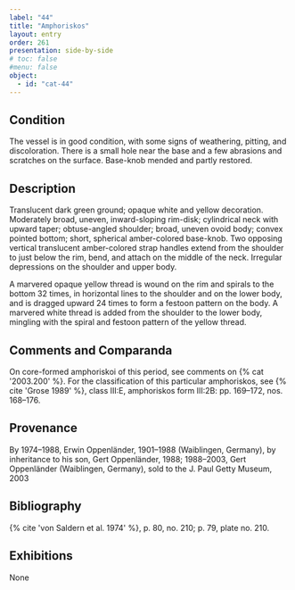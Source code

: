 ```yaml
---
label: "44"
title: "Amphoriskos"
layout: entry
order: 261
presentation: side-by-side
# toc: false
#menu: false 
object:
  - id: "cat-44"
---
```


## Condition

The vessel is in good condition, with some signs of weathering, pitting, and discoloration. There is a small hole near the base and a few abrasions and scratches on the surface. Base-knob mended and partly restored.

## Description

Translucent dark green ground; opaque white and yellow decoration. Moderately broad, uneven, inward-sloping rim-disk; cylindrical neck with upward taper; obtuse-angled shoulder; broad, uneven ovoid body; convex pointed bottom; short, spherical amber-colored base-knob. Two opposing vertical translucent amber-colored strap handles extend from the shoulder to just below the rim, bend, and attach on the middle of the neck. Irregular depressions on the shoulder and upper body.

A marvered opaque yellow thread is wound on the rim and spirals to the bottom 32 times, in horizontal lines to the shoulder and on the lower body, and is dragged upward 24 times to form a festoon pattern on the body. A marvered white thread is added from the shoulder to the lower body, mingling with the spiral and festoon pattern of the yellow thread.

## Comments and Comparanda

On core-formed amphoriskoi of this period, see comments on {% cat '2003.200' %}. For the classification of this particular amphoriskos, see {% cite 'Grose 1989' %}, class III:E, amphoriskos form III:2B: pp. 169–172, nos. 168–176.

## Provenance

By 1974–1988, Erwin Oppenländer, 1901–1988 (Waiblingen, Germany), by inheritance to his son, Gert Oppenländer, 1988; 1988–2003, Gert Oppenländer (Waiblingen, Germany), sold to the J. Paul Getty Museum, 2003

## Bibliography

{% cite 'von Saldern et al. 1974' %}, p. 80, no. 210; p. 79, plate no. 210.

## Exhibitions

None
